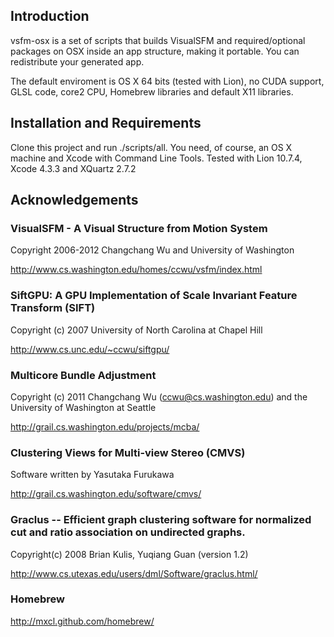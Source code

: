 Introduction <a id="introduction" />
------------

vsfm-osx is a set of scripts that builds VisualSFM and required/optional packages on OSX inside an app structure, making it portable. You can redistribute your generated app. 

The default enviroment is OS X 64 bits (tested with Lion), no CUDA support, GLSL code, core2 CPU,  Homebrew libraries and default X11 libraries.


Installation and Requirements <a id="install" />
-----------------------------

Clone this project and run ./scripts/all.
You need, of course, an OS X machine and Xcode with Command Line Tools. Tested with Lion 10.7.4, Xcode 4.3.3 and XQuartz 2.7.2

Acknowledgements <a id="acknowledgements" />
----------------

### VisualSFM - A Visual Structure from Motion System ###

Copyright 2006-2012 Changchang Wu and University of Washington

http://www.cs.washington.edu/homes/ccwu/vsfm/index.html 


### SiftGPU: A GPU Implementation of Scale Invariant Feature Transform (SIFT) ###

Copyright (c) 2007 University of North Carolina at Chapel Hill

http://www.cs.unc.edu/~ccwu/siftgpu/


### Multicore Bundle Adjustment ###

Copyright (c) 2011  Changchang Wu (ccwu@cs.washington.edu) and the University of Washington at Seattle

http://grail.cs.washington.edu/projects/mcba/


### Clustering Views for Multi-view Stereo (CMVS) ###

Software written by Yasutaka Furukawa

http://grail.cs.washington.edu/software/cmvs/


### Graclus -- Efficient graph clustering software for normalized cut and ratio association on undirected graphs. ####

Copyright(c) 2008 Brian Kulis, Yuqiang Guan (version 1.2)

http://www.cs.utexas.edu/users/dml/Software/graclus.html/


### Homebrew ####

http://mxcl.github.com/homebrew/
